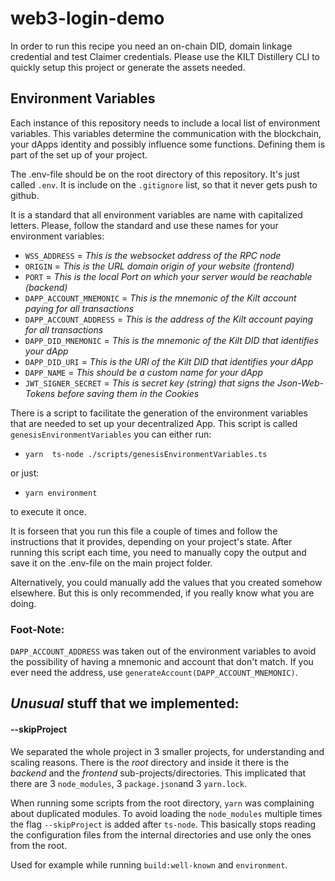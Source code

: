 # web3-login-demo

In order to run this recipe you need an on-chain DID, domain linkage credential and test Claimer credentials.
Please use the KILT Distillery CLI to quickly setup this project or generate the assets needed.

## Environment Variables

Each instance of this repository needs to include a local list of environment variables.
This variables determine the communication with the blockchain, your dApps identity and possibly influence some functions.
Defining them is part of the set up of your project.

The .env-file should be on the root directory of this repository. It's just called `.env`.
It is include on the `.gitignore` list, so that it never gets push to github.

It is a standard that all environment variables are name with capitalized letters.
Please, follow the standard and use these names for your environment variables:

- `WSS_ADDRESS` = _This is the websocket address of the RPC node_
- `ORIGIN` = _This is the URL domain origin of your website (frontend)_
- `PORT` = _This is the local Port on which your server would be reachable (backend)_
- `DAPP_ACCOUNT_MNEMONIC` = _This is the mnemonic of the Kilt account paying for all transactions_
- `DAPP_ACCOUNT_ADDRESS` = _This is the address of the Kilt account paying for all transactions_
- `DAPP_DID_MNEMONIC` = _This is the mnemonic of the Kilt DID that identifies your dApp_
- `DAPP_DID_URI` = _This is the URI of the Kilt DID that identifies your dApp_
- `DAPP_NAME` = _This should be a custom name for your dApp_
- `JWT_SIGNER_SECRET` = _This is secret key (string) that signs the Json-Web-Tokens before saving them in the Cookies_

There is a script to facilitate the generation of the environment variables that are needed to set up your decentralized App.
This script is called `genesisEnvironmentVariables` you can either
run:

- `yarn  ts-node ./scripts/genesisEnvironmentVariables.ts`

or just:

- `yarn environment`

to execute it once.

It is forseen that you run this file a couple of times and follow the instructions that it provides, depending on your project's state.
After running this script each time, you need to manually copy the output and save it on the .env-file on the main project folder.

Alternatively, you could manually add the values that you created somehow elsewhere.
But this is only recommended, if you really know what you are doing.

### Foot-Note:

`DAPP_ACCOUNT_ADDRESS` was taken out of the environment variables to avoid the possibility of having a mnemonic and account that don't match. If you ever need the address, use `generateAccount(DAPP_ACCOUNT_MNEMONIC)`.

## _Unusual_ stuff that we implemented:

#### --skipProject

We separated the whole project in 3 smaller projects, for understanding and scaling reasons. There is the _root_ directory and inside it there is the _backend_ and the _frontend_ sub-projects/directories. This implicated that there are 3 `node_modules`, 3 `package.json`and 3 `yarn.lock`.

When running some scripts from the root directory, `yarn` was complaining about duplicated modules. To avoid loading the `node_modules` multiple times the flag `--skipProject` is added after `ts-node`. This basically stops reading the configuration files from the internal directories and use only the ones from the root.

Used for example while running `build:well-known` and `environment`.
